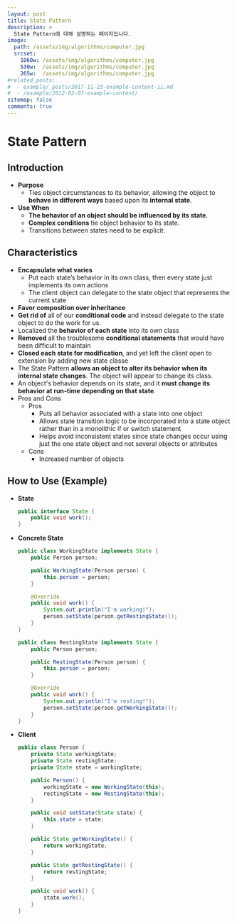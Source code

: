 ```yaml
---
layout: post
title: State Pattern
description: >
  State Pattern에 대해 설명하는 페이지입니다.
image: 
  path: /assets/img/algorithms/computer.jpg
  srcset:
    1060w: /assets/img/algorithms/computer.jpg
    530w:  /assets/img/algorithms/computer.jpg
    265w:  /assets/img/algorithms/computer.jpg
#related_posts:
#  - example/_posts/2017-11-23-example-content-ii.md
#  - /example/2012-02-07-example-content/
sitemap: false
comments: true
---
```


# State Pattern

## Introduction
- **Purpose**
  - Ties object circumstances to its behavior, allowing the object to **behave in different ways** based upon its **internal state**.
- **Use When**
  - **The behavior of an object should be influenced by its state**.
  - **Complex conditions** tie object behavior to its state.
  - Transitions between states need to be explicit.

## Characteristics
- **Encapsulate what varies**
  - Put each state’s behavior in its own class, then every state just implements its own actions
  - The client object can delegate to the state object that represents the current state
- **Favor composition over inheritance**
- **Get rid of** all of our **conditional code** and instead delegate to the state object to do the work for us.
- Localized the **behavior of each state** into its own class
- **Removed** all the troublesome **conditional statements** that would have been difficult to maintain
- **Closed each state for modification**, and yet left the client open to extension by adding new state classe
- The State Pattern **allows an object to alter its behavior when its internal state changes**. The object will appear to change its class.
- An object's behavior depends on its state, and it **must change its behavior at run-time depending on that state**.
- Pros and Cons
  - Pros
    - Puts all behavior associated with a state into one object
    - Allows state transition logic to be incorporated into a state object rather than in a monolithic if or switch statement
    - Helps avoid inconsistent states since state changes occur using just the one state object and not several objects or attributes
  - Cons
    - Increased number of objects

## How to Use (Example)
- **State**
  ```java
  public interface State {
      public void work();
  }
  ```
- **Concrete State**
  ```java
  public class WorkingState implements State {
      public Person person;

      public WorkingState(Person person) {
          this.person = person;
      }

      @Override
      public void work() {
          System.out.println("I'm working!");
          person.setState(person.getRestingState());
      }
  }
  ```
  ```java
  public class RestingState implements State {
      public Person person;

      public RestingState(Person person) {
          this.person = person;
      }

      @Override
      public void work() {
          System.out.println("I'm resting!");
          person.setState(person.getWorkingState());
      }
  }
  ```
- **Client**
  ```java
  public class Person {
      private State workingState;
      private State restingState;
      private State state = workingState;
  
      public Person() {
          workingState = new WorkingState(this);
          restingState = new RestingState(this);
      }

      public void setState(State state) {
          this.state = state;
      }

      public State getWorkingState() {
          return workingState;
      }

      public State getRestingState() {
          return restingState;
      }

      public void work() {
          state.work();
      }
  }
  ```
